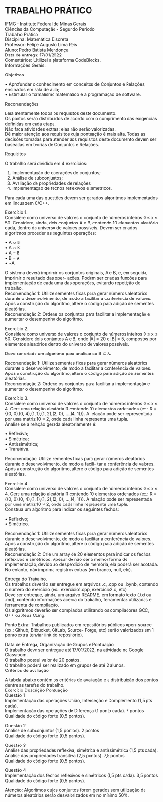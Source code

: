 # TRABALHO PRÁTICO

IFMG - Instituto Federal de Minas Gerais  
Ciências da Computação - Segundo Período  
Trabalho Prático  
Disciplina: Matemática Discreta  
Professor: Felipe Augusto Lima Reis  
Aluno: Pedro Batista Mendonça  
Data de entrega: 17/01/2022  
Comentários: Ultilizei a plataforma CodeBlocks.  
Informações Gerais:  

Objetivos

• Aprofundar o conhecimento em conceitos de Conjuntos e Relações, ensinados em sala de aula;  
• Estimular o formalismo matemático e a programação de software.  

Recomendações

Leia atentamente todos os requisitos deste documento.  
Os pontos serão distribuídos de acordo com o cumprimento das exigências definidas em cada etapa.  
Não faça atividades extras: elas não serão valorizadas.  
Dê maior atenção aos requisitos cuja pontuação
é mais alta. 
Todas as decisões tomadas para atender aos requisitos deste documento devem ser baseadas em teorias
de Conjuntos e Relações.  

Requisitos

O trabalho será dividido em 4 exercícios:  
1. Implementação de operações de conjuntos;  
2. Análise de subconjuntos;  
3. Avaliação de propriedades de relações;  
4. Implementação de fechos reflexivos e simétricos.

Para cada uma das questões devem ser gerados algoritmos implementados em linguagem C/C++.  

Exercício 1.  
Considere como universo de valores o conjunto de números inteiros 0 ≤ x ≤ 50. Considere, ainda, dois
conjuntos A e B, contendo 10 elementos aleatório cada, dentro do universo de valores possíveis.
Devem ser criados algoritmos proceder as seguintes operações:  

• A ∪ B  
• A ∩ B  
• A − B  
• B − A  
• ¬A  

O sistema deverá imprimir os conjuntos originais, A e B, e, em seguida, imprimir o resultado das oper-
ações. Podem ser criadas funções para implementação de cada uma das operações, evitando repetição de trabalho.  
Recomendação 1: Utilize sementes fixas para gerar números aleatórios durante o desenvolvimento, de modo a
facilitar a conferência de valores. Após a construção do algoritmo, altere o código para adição de sementes aleatórias.  
Recomendação 2: Ordene os conjuntos para facilitar a implementação e aumentar o desempenho do algoritmo.    

Exercício 2.  
Considere como universo de valores o conjunto de números inteiros 0 ≤ x ≤ 50.
Considere dois conjuntos A e B, onde |A| = 20 e |B| = 5, compostos por elementos aleatórios dentro do
universo de valores possíveis.  

Deve ser criado um algoritmo para analisar se B ⊆ A.  

Recomendação 1: Utilize sementes fixas para gerar números aleatórios durante o desenvolvimento, de modo a
facilitar a conferência de valores. Após a construção do algoritmo, altere o código para adição de sementes aleatórias.  
Recomendação 2: Ordene os conjuntos para facilitar a implementação e aumentar o desempenho do algoritmo.  

Exercício 3.  
Considere como universo de valores o conjunto de números inteiros 0 ≤ x ≤ 4. Gere uma relação
aleatória R contendo 10 elementos ordenados (ex.: R = {(0, 0),(0, 4),(1, 1),(1, 2),(2, 0), ...,(4, 1)}).
A relação pode ser representada por uma matriz 10 × 2, onde cada linha representa uma tupla.  
Analise se a relação gerada aleatoriamente é:  

• Reflexiva;  
• Simétrica;  
• Antissimétrica;  
• Transitiva.  

Recomendação: Utilize sementes fixas para gerar números aleatórios durante o desenvolvimento, de modo a facili-
tar a conferência de valores. Após a construção do algoritmo, altere o código para adição de sementes aleatórias.  

Exercício 4.  
Considere como universo de valores o conjunto de números inteiros 0 ≤ x ≤ 4. Gere uma relação
aleatória R contendo 10 elementos ordenados (ex.: R = {(0, 0),(0, 4),(1, 1),(1, 2),(2, 0), ...,(4, 1)}).
A relação pode ser representada por uma matriz 10 × 2, onde cada linha representa uma tupla.  
Construa um algoritmo para indicar os seguintes fechos:  

• Reflexivo;  
• Simétrico.  

Recomendação 1: Utilize sementes fixas para gerar números aleatórios durante o desenvolvimento, de modo a
facilitar a conferência de valores. Após a construção do algoritmo, altere o código para adição de sementes aleatórias.  
Recomendação 2: Crie um array de 20 elementos para indicar os fechos reflexivos e simétricos. Apesar de não
ser a melhor forma de implementação, devido ao desperdício de memória, ela poderá ser adotada. No entanto, não
imprima registros extras (em branco, null, etc).  

Entrega do Trabalho.  
Os trabalhos deverão ser entregue em arquivos .c, .cpp ou .ipynb, contendo o número do exercício (ex.:
exercicio1.cpp, exercicio2.c, etc).  
Deve ser entregue, ainda, um arquivo README, em formato texto (.txt ou .md), contendo informações
acerca do trabalho, ferramentas utilizadas e ferramenta de compilação.  
Os algoritmos deverão ser compilados utilizando os compiladores GCC, G++ ou Xeus CLing.  

Ponto Extra: Trabalhos publicados em repositórios públicos open-source (ex.: Github, Bitbucket, GitLab, Source-
Forge, etc) serão valorizados em 1 ponto extra (enviar link do repositório).  

Data de Entrega, Organização de Grupos e Pontuação  
O trabalho deve ser entregue até 17/01/2022, na atividade no Google Classroom.  
O trabalho possui valor de 20 pontos.  
O trabalho poderá ser realizado em grupos de até 2 alunos.  
Critérios de avaliação  

A tabela abaixo contém os critérios de avaliação e a distribuição dos pontos dentre as tarefas do trabalho.  
Exercício Descrição Pontuação  
Questão 1  
Implementação das operações União, Interseção e Complemento (1,5 pts cada).  
Implementação das operações de Diferença (1 ponto cada). 7 pontos  
Qualidade do código fonte (0,5 pontos).  

Questão 2  
Análise de subconjuntos (1,5 pontos). 2 pontos  
Qualidade do código fonte (0,5 pontos).  

Questão 3  
Análise das propriedades reflexiva, simétrica e antissimétrica (1,5 pts cada).  
Análise das propriedades transitiva (2,5 pontos). 7,5 pontos  
Qualidade do código fonte (0,5 pontos).  

Questão 4  
Implementação dos fechos reflexivos e simétricos (1,5 pts cada). 3,5 pontos  
Qualidade do código fonte (0,5 pontos).  

Atenção: Algoritmos cujos conjuntos forem gerados sem utilização de números aleatórios serão desvalorizados em
no mínimo 50%.  
